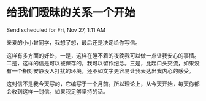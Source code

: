 # 给我们暧昧的关系一个开始

Send scheduled for Fri, Nov 27, 1:11 AM



亲爱的小小曾同学，我想了想，最后还是决定给你写信。

这样有多方面的好处，一是，这样在睡不着的夜晚我可以做一点让我安心的事情。二是，这样的信是可以被保存的，我可以留作纪念。三是，比起口头交流，如果没有一个相对安静没人打扰的环境，还不如文字更容易让我表达出我内心的感受。

这封信不是我今天写的，它编写于一个月前。所以理论上，从今天开始，每天你都会收到这样一封信。如果我足够坚持的话。

